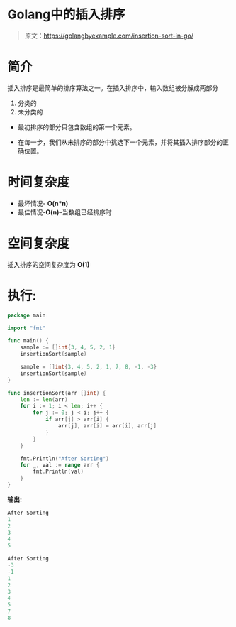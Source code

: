 # Golang中的插入排序

> 原文：<https://golangbyexample.com/insertion-sort-in-go/>

# **简介**

插入排序是最简单的排序算法之一。在插入排序中，输入数组被分解成两部分

1.  分类的
2.  未分类的

*   最初排序的部分只包含数组的第一个元素。

*   在每一步，我们从未排序的部分中挑选下一个元素，并将其插入排序部分的正确位置。

# **时间复杂度**

*   最坏情况- **O(n*n)**
*   最佳情况-**O(n)**–当数组已经排序时

# **空间复杂度**

插入排序的空间复杂度为 **O(1)**

# **执行:**

```go
package main

import "fmt"

func main() {
    sample := []int{3, 4, 5, 2, 1}
    insertionSort(sample)

    sample = []int{3, 4, 5, 2, 1, 7, 8, -1, -3}
    insertionSort(sample)
}

func insertionSort(arr []int) {
    len := len(arr)
    for i := 1; i < len; i++ {
        for j := 0; j < i; j++ {
            if arr[j] > arr[i] {
                arr[j], arr[i] = arr[i], arr[j]
            }
        }
    }

    fmt.Println("After Sorting")
    for _, val := range arr {
        fmt.Println(val)
    }
}
```

**输出:**

```go
After Sorting
1
2
3
4
5

After Sorting
-3
-1
1
2
3
4
5
7
8
```